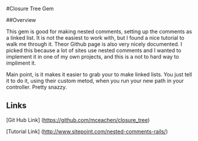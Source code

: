 #Closure Tree Gem

##Overview

This gem is good for making nested comments, setting up the comments as a linked list. It is not the easiest to work with, but I found a nice tutorial to walk me through it. Theor Github page is also very nicely documented. I picked this because a lot of sites use nested comments and I wanted to implement it in one of my own projects, and this is a not to hard way to impliment it.

Main point, is it makes it easier to grab your to make linked lists. You just tell it to do it, using their custom metod, when you run your new path in your controller. Pretty snazzy.

## Links

[Git Hub Link] (https://github.com/mceachen/closure_tree)

[Tutorial Link] (http://www.sitepoint.com/nested-comments-rails/)

